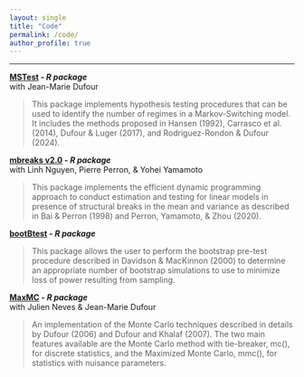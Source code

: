 ```yaml
---
layout: single
title: "Code"
permalink: /code/
author_profile: true
---
```

---

**[MSTest](https://cran.r-project.org/web/packages/MSTest/index.html) - _R package_**  
with Jean-Marie Dufour
>This package implements hypothesis testing procedures that can be used to identify the number of regimes in a Markov-Switching model. It includes the methods proposed in Hansen (1992), Carrasco et al. (2014), Dufour & Luger (2017), and Rodriguez-Rondon & Dufour (2024). 

**[mbreaks v2.0](https://github.com/roga11/mbreaks) - _R package_**  
with Linh Nguyen, Pierre Perron, \& Yohei Yamamoto
>This package implements the efficient dynamic programming approach to conduct estimation and testing for linear models in presence of structural breaks in the mean and variance as described in Bai & Perron (1998) and Perron, Yamamoto, & Zhou (2020). 

**[bootBtest](https://github.com/roga11/bootBtest) - _R package_**  
>This package allows the user to perform the bootstrap pre-test procedure described in Davidson & MacKinnon (2000) to determine an appropriate number of bootstrap simulations to use to minimize loss of power resulting from sampling. 

**[MaxMC](https://cloud.r-project.org/web/packages/MaxMC/index.html) - _R package_**  
with Julien Neves \& Jean-Marie Dufour
>An implementation of the Monte Carlo techniques described in details by Dufour (2006) and Dufour and Khalaf (2007). The two main features available are the Monte Carlo method with tie-breaker, mc(), for discrete statistics, and the Maximized Monte Carlo, mmc(), for statistics with nuisance parameters.
